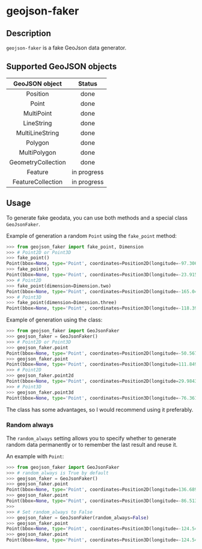 # geojson-faker

## Description

`geojson-faker` is a fake GeoJson data generator.

## Supported GeoJSON objects

|   GeoJSON object   |    Status   |
|:------------------:|:-----------:|
|      Position      |     done    |
|       Point        |     done    |
|     MultiPoint     |     done    |
|     LineString     |     done    |
|  MultiLineString   |     done    |
|      Polygon       |     done    |
|    MultiPolygon    |     done    |
| GeometryCollection |     done    |
|      Feature       | in progress |
|  FeatureCollection | in progress |

## Usage

To generate fake geodata, you can use both methods and a special class `GeoJsonFaker`.

Example of generation a random `Point` using the `fake_point` method:

```python
>>> from geojson_faker import fake_point, Dimension
>>> # Point2D or Point3D
>>> fake_point()
Point(bbox=None, type='Point', coordinates=Position2D(longitude=-97.30689091127957, latitude=56.891859157037686))
>>> fake_point()
Point(bbox=None, type='Point', coordinates=Position3D(longitude=-23.91579574348077, latitude=-29.49843686198053, altitude=38061.79569985675))
>>> # Point2D
>>> fake_point(dimension=Dimension.two)
Point(bbox=None, type='Point', coordinates=Position2D(longitude=-165.04984397840835, latitude=76.97108937919282))
>>> # Point3D
>>> fake_point(dimension=Dimension.three)
Point(bbox=None, type='Point', coordinates=Position3D(longitude=-118.39348949345089, latitude=27.81106033708747, altitude=8475.464707933897))
```

Example of generation using the class:

```python
>>> from geojson_faker import GeoJsonFaker
>>> geojson_faker = GeoJsonFaker()
>>> # Point2D or Point3D
>>> geojson_faker.point
Point(bbox=None, type='Point', coordinates=Position2D(longitude=-50.56703965217093, latitude=19.72513434718111))
>>> geojson_faker.point
Point(bbox=None, type='Point', coordinates=Position3D(longitude=111.84911865610678, latitude=-19.488979926988165, altitude=7921.968274391678))
>>> # Point2D
>>> geojson_faker.point2d
Point(bbox=None, type='Point', coordinates=Position2D(longitude=29.98434638920918, latitude=36.476444735501616))
>>> # Point3D
>>> geojson_faker.point3d
Point(bbox=None, type='Point', coordinates=Position3D(longitude=-76.36126084558762, latitude=30.682266859380533, altitude=15816.987234147065))
```

The class has some advantages, so I would recommend using it preferably.

### Random always

The `random_always` setting allows you to specify whether to generate random data permanently or to remember the last result and reuse it.

An example with `Point`:

```python
>>> from geojson_faker import GeoJsonFaker
>>> # random_always is True by default
>>> geojson_faker = GeoJsonFaker()
>>> geojson_faker.point
Point(bbox=None, type='Point', coordinates=Position2D(longitude=136.68932246536838, latitude=-69.51345731343906))
>>> geojson_faker.point
Point(bbox=None, type='Point', coordinates=Position3D(longitude=-86.5130499597834, latitude=-32.985220372899015, altitude=39772.673364264505))
>>>
>>> # Set random_always to False
>>> geojson_faker = GeoJsonFaker(random_always=False)
>>> geojson_faker.point
Point(bbox=None, type='Point', coordinates=Position3D(longitude=-124.54510003846121, latitude=25.225529991773328, altitude=-423.45973067919476))
>>> geojson_faker.point
Point(bbox=None, type='Point', coordinates=Position3D(longitude=-124.54510003846121, latitude=25.225529991773328, altitude=-423.45973067919476))
```
